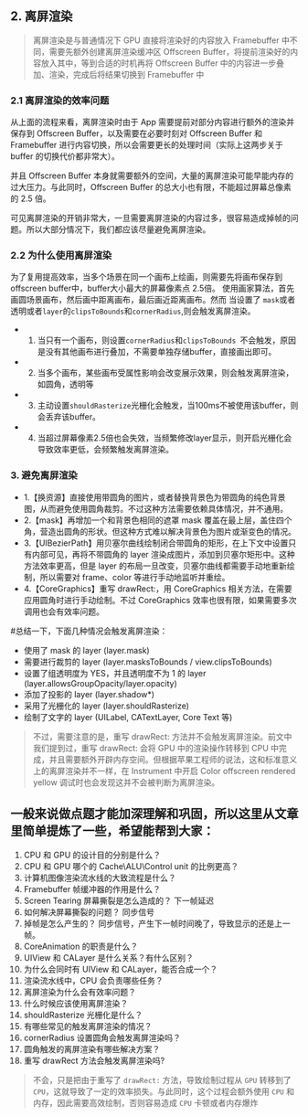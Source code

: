 ## 2. 离屏渲染


>离屏渲染是与普通情况下 GPU 直接将渲染好的内容放入 Framebuffer 中不同，需要先额外创建离屏渲染缓冲区 Offscreen Buffer，将提前渲染好的内容放入其中，等到合适的时机再将 Offscreen Buffer 中的内容进一步叠加、渲染，完成后将结果切换到 Framebuffer 中

### 2.1 离屏渲染的效率问题
从上面的流程来看，离屏渲染时由于 App 需要提前对部分内容进行额外的渲染并保存到 Offscreen Buffer，以及需要在必要时刻对 Offscreen Buffer 和 Framebuffer 进行内容切换，所以会需要更长的处理时间（实际上这两步关于 buffer 的切换代价都非常大）。

并且 Offscreen Buffer 本身就需要额外的空间，大量的离屏渲染可能早能内存的过大压力。与此同时，Offscreen Buffer 的总大小也有限，不能超过屏幕总像素的 2.5 倍。

可见离屏渲染的开销非常大，一旦需要离屏渲染的内容过多，很容易造成掉帧的问题。所以大部分情况下，我们都应该尽量避免离屏渲染。

### 2.2 为什么使用离屏渲染

为了复用提高效率，当多个场景在同一个画布上绘画，则需要先将画布保存到offscreen buffer中，buffer大小最大的屏幕像素点 2.5倍。 使用画家算法，首先画圆场景画布，然后画中距离画布，最后画近距离画布。然而 当设置了 `mask`或者透明或者`layer`的`clipsToBounds`和`cornerRadius`,则会触发离屏渲染。

- 1. 当只有一个画布，则设置`cornerRadius`和`clipsToBounds `不会触发，原因是没有其他画布进行叠加，不需要单独存储buffer，直接画出即可。
- 2. 当多个画布，某些画布受属性影响会改变展示效果，则会触发离屏渲染，如圆角，透明等
- 3. 主动设置`shouldRasterize`光栅化会触发，当100ms不被使用该buffer，则会丢弃该buffer。
- 4. 当超过屏幕像素2.5倍也会失效，当频繁修改layer显示，则开启光栅化会导致效率更低，会频繁触发离屏渲染。

### 3. 避免离屏渲染
- 1.【换资源】直接使用带圆角的图片，或者替换背景色为带圆角的纯色背景图，从而避免使用圆角裁剪。不过这种方法需要依赖具体情况，并不通用。
- 2.【mask】再增加一个和背景色相同的遮罩 mask 覆盖在最上层，盖住四个角，营造出圆角的形状。但这种方式难以解决背景色为图片或渐变色的情况。
- 3.【UIBezierPath】用贝塞尔曲线绘制闭合带圆角的矩形，在上下文中设置只有内部可见，再将不带圆角的 layer 渲染成图片，添加到贝塞尔矩形中。这种方法效率更高，但是 layer 的布局一旦改变，贝塞尔曲线都需要手动地重新绘制，所以需要对 frame、color 等进行手动地监听并重绘。
- 4.【CoreGraphics】重写 drawRect:，用 CoreGraphics 相关方法，在需要应用圆角时进行手动绘制。不过 CoreGraphics 效率也很有限，如果需要多次调用也会有效率问题。



#总结一下，下面几种情况会触发离屏渲染：

- 使用了 mask 的 layer (layer.mask)
- 需要进行裁剪的 layer (layer.masksToBounds / view.clipsToBounds)
- 设置了组透明度为 YES，并且透明度不为 1 的 layer (layer.allowsGroupOpacity/layer.opacity)
- 添加了投影的 layer (layer.shadow*)
- 采用了光栅化的 layer (layer.shouldRasterize)
- 绘制了文字的 layer (UILabel, CATextLayer, Core Text 等)

> 不过，需要注意的是，重写 drawRect: 方法并不会触发离屏渲染。前文中我们提到过，重写 drawRect: 会将 GPU 中的渲染操作转移到 CPU 中完成，并且需要额外开辟内存空间。但根据苹果工程师的说法，这和标准意义上的离屏渲染并不一样，在 Instrument 中开启 Color offscreen rendered yellow 调试时也会发现这并不会被判断为离屏渲染。

## 一般来说做点题才能加深理解和巩固，所以这里从文章里简单提炼了一些，希望能帮到大家：
1. CPU 和 GPU 的设计目的分别是什么？
2. CPU 和 GPU 哪个的 Cache\ALU\Control unit 的比例更高？
3. 计算机图像渲染流水线的大致流程是什么？
4. Framebuffer 帧缓冲器的作用是什么？
5. Screen Tearing 屏幕撕裂是怎么造成的？ 下一帧延迟
6. 如何解决屏幕撕裂的问题？  同步信号
7. 掉帧是怎么产生的？ 同步信号，产生下一帧时间晚了，导致显示的还是上一帧。
8. CoreAnimation 的职责是什么？
9. UIView 和 CALayer 是什么关系？有什么区别？
10. 为什么会同时有 UIView 和 CALayer，能否合成一个？
11. 渲染流水线中，CPU 会负责哪些任务？
12. 离屏渲染为什么会有效率问题？
13. 什么时候应该使用离屏渲染？
14. shouldRasterize 光栅化是什么？
15. 有哪些常见的触发离屏渲染的情况？
16. cornerRadius 设置圆角会触发离屏渲染吗？
17. 圆角触发的离屏渲染有哪些解决方案？
18. 重写 drawRect 方法会触发离屏渲染吗? 

> 不会，只是把由于重写了  `drawRect:` 方法，导致绘制过程从 `GPU` 转移到了 `CPU`，这就导致了一定的效率损失。与此同时，这个过程会额外使用 `CPU` 和内存，因此需要高效绘制，否则容易造成 `CPU` 卡顿或者内存爆炸